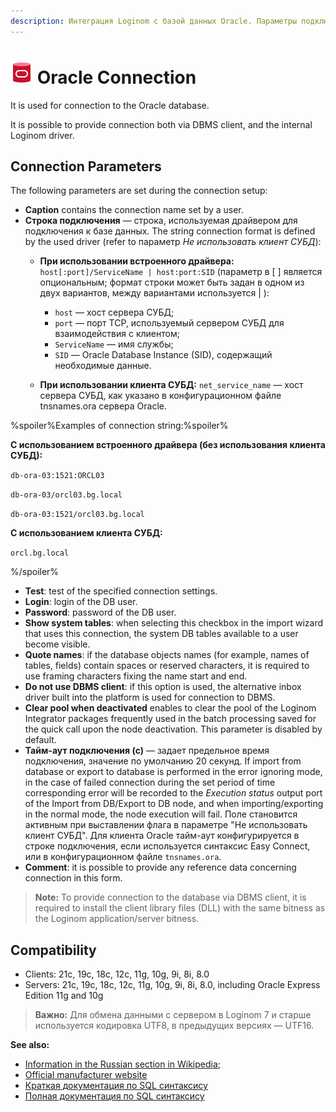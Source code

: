 ```yaml
---
description: Интеграция Loginom с базой данных Oracle. Параметры подключения. Совместимость.
---
```

# ![ ](./../../../images/icons/common/data-sources/db-oracle_default.svg) Oracle Connection

It is used for connection to the Oracle database.

It is possible to provide connection both via DBMS client, and the internal Loginom driver.

## Connection Parameters

The following parameters are set during the connection setup:

* **Caption** contains the connection name set by a user.
* **Строка подключения** — строка, используемая драйвером для подключения к базе данных. The string connection format is defined by the used driver (refer to параметр *Не использовать клиент СУБД*):
   * **При использовании встроенного драйвера:** `host[:port]/ServiceName | host:port:SID` (параметр в [ ] является опциональным; формат строки может быть задан в одном из двух вариантов, между вариантами используется | ):
      * `host` — хост сервера СУБД;
      * `port` — порт TCP, используемый сервером СУБД для взаимодействия с клиентом;
      * `ServiceName` — имя службы;
      * `SID` — Oracle Database Instance (SID), содержащий необходимые данные.

   * **При использовании клиента СУБД:** `net_service_name` — хост сервера СУБД, как указано в конфигурационном файле tnsnames.ora сервера Oracle.

%spoiler%Examples of connection string:%spoiler%

**С использованием встроенного драйвера (без использования клиента СУБД):**

`db-ora-03:1521:ORCL03`

`db-ora-03/orcl03.bg.local`

`db-ora-03:1521/orcl03.bg.local`

**С использованием клиента СУБД:**

`orcl.bg.local`

%/spoiler%

* **Test**: test of the specified connection settings.
* **Login**: login of the DB user.
* **Password**: password of the DB user.
* **Show system tables**: when selecting this checkbox in the import wizard that uses this connection, the system DB tables available to a user become visible.
* **Quote names**: if the database objects names (for example, names of tables, fields) contain spaces or reserved characters, it is required to use framing characters fixing the name start and end.
* **Do not use DBMS client**: if this option is used, the alternative inbox driver built into the platform is used for connection to DBMS.
* **Clear pool when deactivated** enables to clear the pool of the Loginom Integrator packages frequently used in the batch processing saved for the quick call upon the node deactivation. This parameter is disabled by default.
* **Тайм-аут подключения (с)** — задает предельное время подключения, значение по умолчанию 20 секунд. If import from database or export to database is performed in the error ignoring mode, in the case of failed connection during the set period of time corresponding error will be recorded to the *Execution status* output port of the Import from DB/Export to DB node, and when importing/exporting in the normal mode, the node execution will fail. Поле становится активным при выставлении флага в параметре "Не использовать клиент СУБД". Для клиента Oracle тайм-аут конфигурируется в строке подключения, если используется синтаксис Easy Connect, или в конфигурационном файле `tnsnames.ora`.
* **Comment**: it is possible to provide any reference data concerning connection in this form.

> **Note:** To provide connection to the database via DBMS client, it is required to install the client library files (DLL) with the same bitness as the Loginom application/server bitness.

## Compatibility

* Clients: 21c, 19c, 18c, 12c, 11g, 10g, 9i, 8i, 8.0
* Servers: 21c, 19c, 18c, 12c, 11g, 10g, 9i, 8i, 8.0, including Oracle Express Edition 11g and 10g

> **Важно:** Для обмена данными с сервером в Loginom 7 и старше используется кодировка UTF8, в предыдущих версиях — UTF16.

**See also:**

* [Information in the Russian section in Wikipedia](https://ru.wikipedia.org/wiki/Oracle_Database);
* [Official manufacturer website](https://www.oracle.com/)
* [Краткая документация по SQL синтаксису](http://docs.oracle.com/database/122/SQLQR/toc.htm)
* [Полная документация по SQL синтаксису](http://docs.oracle.com/database/122/SQLRF/toc.htm)
